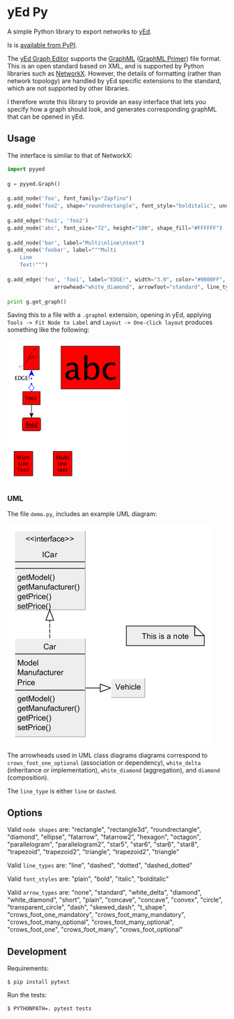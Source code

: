 # yEd Py

A simple Python library to export networks to [yEd](http://www.yworks.com/en/products_yed_about.html).

Is is [available from PyPI](https://pypi.org/project/pyyed/).

The [yEd Graph Editor](https://www.yworks.com/products/yed) supports the [GraphML](http://graphml.graphdrawing.org/) ([GraphML Primer](http://graphml.graphdrawing.org/primer/graphml-primer.html)) file format. 
This is an open standard based on XML, and is supported by Python libraries such as [NetworkX](https://networkx.github.io/).
However, the details of formatting (rather than network topology) are handled by yEd specific extensions to the standard, which are not supported by other libraries.
 
I therefore wrote this library to provide an easy interface that lets you specify how a graph should look, and generates corresponding graphML that can be opened in yEd.

## Usage
The interface is similar to that of NetworkX:

```python
import pyyed

g = pyyed.Graph()

g.add_node('foo', font_family="Zapfino")
g.add_node('foo2', shape="roundrectangle", font_style="bolditalic", underlined_text="true")

g.add_edge('foo1', 'foo2')
g.add_node('abc', font_size="72", height="100", shape_fill="#FFFFFF")

g.add_node('bar', label="Multi\nline\ntext")
g.add_node('foobar', label="""Multi
    Line
    Text!""")

g.add_edge('foo', 'foo1', label="EDGE!", width="3.0", color="#0000FF", 
               arrowhead="white_diamond", arrowfoot="standard", line_type="dotted")

print g.get_graph()
```

Saving this to a file with a ``.graphml`` extension, opening in yEd, applying  ``Tools -> Fit Node to Label`` and ``Layout -> One-click layout`` produces something like the following:

![](example.png)

### UML
The file ``demo.py``, includes an example UML diagram:

![](example-UML.png)

The arrowheads used in UML class diagrams diagrams correspond to ``crows_foot_one_optional`` (association or dependency), ``white_delta`` (inheritance or implementation), ``white_diamond`` (aggregation), and ``diamond`` (composition).

 The ``line_type`` is either ``line`` or ``dashed``.




## Options

Valid ``node shapes`` are: "rectangle", "rectangle3d", "roundrectangle", "diamond", "ellipse", "fatarrow", "fatarrow2", "hexagon", "octagon", "parallelogram", "parallelogram2", "star5", "star6", "star6", "star8", "trapezoid", "trapezoid2", "triangle", "trapezoid2", "triangle"

Valid ``line_types`` are: "line", "dashed", "dotted", "dashed_dotted"

Valid ``font_styles`` are: "plain", "bold", "italic", "bolditalic"

Valid ``arrow_types`` are: "none", "standard", "white_delta", "diamond", "white_diamond", "short", "plain", "concave", "concave", "convex", "circle", "transparent_circle", "dash", "skewed_dash", "t_shape", "crows_foot_one_mandatory", "crows_foot_many_mandatory", "crows_foot_many_optional", "crows_foot_many_optional", "crows_foot_one", "crows_foot_many", "crows_foot_optional"

## Development

Requirements:

    $ pip install pytest

Run the tests:

    $ PYTHONPATH=. pytest tests
